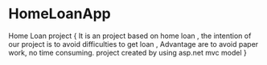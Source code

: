 # HomeLoanApp
Home Loan project 
{ It is an project based on home loan , the intention of our project is to avoid difficulties to get loan ,
  Advantage are to avoid paper work, no time consuming.
  project created by using asp.net mvc model
}
